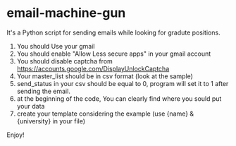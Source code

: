 # email-machine-gun
It's a Python script for sending emails while looking for gradute positions.

1. You should Use your gmail
2. You should enable "Allow Less secure apps" in your gmail account
3. You should disable captcha from https://accounts.google.com/DisplayUnlockCaptcha
4. Your master_list should be in csv format (look at the sample)
5. send_status in your csv should be equal to 0, program will set it to 1 after sending the email.
6. at the beginning of the code, You can clearly find where you sould put your data
7. create your template considering the example (use {name} & {university} in your file)

Enjoy!

